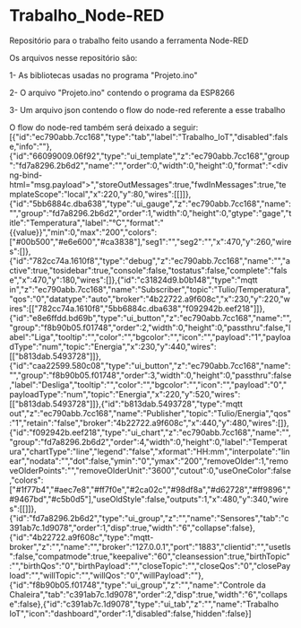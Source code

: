 # Trabalho_Node-RED
Repositório para o trabalho feito usando a ferramenta Node-RED

Os arquivos nesse repositório são:

1- As bibliotecas usadas no programa "Projeto.ino"

2- O arquivo "Projeto.ino" contendo o programa da ESP8266

3- Um arquivo json contendo o flow do node-red referente a esse trabalho


O flow do node-red também será deixado a seguir:
[{"id":"ec790abb.7cc168","type":"tab","label":"Trabalho_IoT","disabled":false,"info":""},{"id":"66099009.06f92","type":"ui_template","z":"ec790abb.7cc168","group":"fd7a8296.2b6d2","name":"","order":0,"width":0,"height":0,"format":"<div ng-bind-html=\"msg.payload\"></div>","storeOutMessages":true,"fwdInMessages":true,"templateScope":"local","x":220,"y":80,"wires":[[]]},{"id":"5bb6884c.dba638","type":"ui_gauge","z":"ec790abb.7cc168","name":"","group":"fd7a8296.2b6d2","order":1,"width":0,"height":0,"gtype":"gage","title":"Temperatura","label":"°C","format":"{{value}}","min":0,"max":"200","colors":["#00b500","#e6e600","#ca3838"],"seg1":"","seg2":"","x":470,"y":260,"wires":[]},{"id":"782cc74a.1610f8","type":"debug","z":"ec790abb.7cc168","name":"","active":true,"tosidebar":true,"console":false,"tostatus":false,"complete":"false","x":470,"y":180,"wires":[]},{"id":"c31824d9.b0b148","type":"mqtt in","z":"ec790abb.7cc168","name":"Subscriber","topic":"Tulio/Temperatura","qos":"0","datatype":"auto","broker":"4b22722.a9f608c","x":230,"y":220,"wires":[["782cc74a.1610f8","5bb6884c.dba638","f092942b.eef218"]]},{"id":"e8e6ffdd.bd69b","type":"ui_button","z":"ec790abb.7cc168","name":"","group":"f8b90b05.f01748","order":2,"width":0,"height":0,"passthru":false,"label":"Liga","tooltip":"","color":"","bgcolor":"","icon":"","payload":"1","payloadType":"num","topic":"Energia","x":230,"y":440,"wires":[["b813dab.5493728"]]},{"id":"caa22599.580c08","type":"ui_button","z":"ec790abb.7cc168","name":"","group":"f8b90b05.f01748","order":3,"width":0,"height":0,"passthru":false,"label":"Desliga","tooltip":"","color":"","bgcolor":"","icon":"","payload":"0","payloadType":"num","topic":"Energia","x":220,"y":520,"wires":[["b813dab.5493728"]]},{"id":"b813dab.5493728","type":"mqtt out","z":"ec790abb.7cc168","name":"Publisher","topic":"Tulio/Energia","qos":"1","retain":"false","broker":"4b22722.a9f608c","x":440,"y":480,"wires":[]},{"id":"f092942b.eef218","type":"ui_chart","z":"ec790abb.7cc168","name":"","group":"fd7a8296.2b6d2","order":4,"width":0,"height":0,"label":"Temperatura","chartType":"line","legend":"false","xformat":"HH:mm","interpolate":"linear","nodata":"","dot":false,"ymin":"0","ymax":"200","removeOlder":1,"removeOlderPoints":"","removeOlderUnit":"3600","cutout":0,"useOneColor":false,"colors":["#1f77b4","#aec7e8","#ff7f0e","#2ca02c","#98df8a","#d62728","#ff9896","#9467bd","#c5b0d5"],"useOldStyle":false,"outputs":1,"x":480,"y":340,"wires":[[]]},{"id":"fd7a8296.2b6d2","type":"ui_group","z":"","name":"Sensores","tab":"c391ab7c.1d9078","order":1,"disp":true,"width":"6","collapse":false},{"id":"4b22722.a9f608c","type":"mqtt-broker","z":"","name":"","broker":"127.0.0.1","port":"1883","clientid":"","usetls":false,"compatmode":true,"keepalive":"60","cleansession":true,"birthTopic":"","birthQos":"0","birthPayload":"","closeTopic":"","closeQos":"0","closePayload":"","willTopic":"","willQos":"0","willPayload":""},{"id":"f8b90b05.f01748","type":"ui_group","z":"","name":"Controle da Chaleira","tab":"c391ab7c.1d9078","order":2,"disp":true,"width":"6","collapse":false},{"id":"c391ab7c.1d9078","type":"ui_tab","z":"","name":"Trabalho IoT","icon":"dashboard","order":1,"disabled":false,"hidden":false}]
